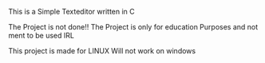 This is a Simple Texteditor written in C

The Project is not done!!
The Project is only for education Purposes and not ment to be used IRL 

This project is made for LINUX 
Will not work on windows 
